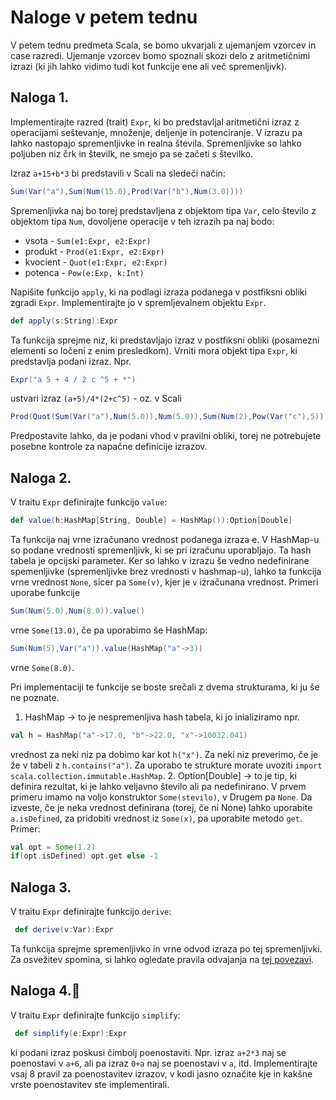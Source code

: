 # Naloge v petem tednu


V petem tednu predmeta Scala, se bomo ukvarjali z ujemanjem vzorcev in case razredi. Ujemanje vzorcev bomo spoznali skozi delo z aritmetičnimi izrazi (ki jih lahko vidimo tudi kot funkcije ene ali več spremenljivk).


## Naloga 1.
Implementirajte razred (trait) `Expr`, ki bo predstavljal aritmetični izraz z operacijami seštevanje, množenje, deljenje in potenciranje. V izrazu pa lahko nastopajo spremenljivke in realna števila. Spremenljivke so lahko poljuben niz črk in številk, ne smejo pa se začeti s številko.

Izraz
`a+15+b*3`
bi predstavili v Scali na sledeči način:

```scala
Sum(Var("a"),Sum(Num(15.0),Prod(Var("b"),Num(3.0))))
```

Spremenljivka naj bo torej predstavljena z objektom tipa `Var`, celo število z objektom tipa `Num`, dovoljene operacije v teh izrazih pa naj bodo:
  - vsota - `Sum(e1:Expr, e2:Expr)`
  - produkt - `Prod(e1:Expr, e2:Expr)`
  - kvocient - `Quot(e1:Expr, e2:Expr)`
  - potenca - `Pow(e:Exp, k:Int)`

Napišite funkcijo `apply`, ki na podlagi izraza podanega v postfiksni obliki zgradi `Expr`. Implementirajte jo v spremljevalnem objektu `Expr`.
```scala
def apply(s:String):Expr
```
Ta funkcija sprejme niz, ki predstavljajo izraz v postfiksni obliki (posamezni elementi so ločeni z enim presledkom). Vrniti mora objekt tipa `Expr`, ki predstavlja podani izraz. Npr.
```scala
Expr("a 5 + 4 / 2 c ^5 + *")
```
ustvari izraz  `(a+5)/4*(2+c^5)` - oz. v Scali
```scala
Prod(Quot(Sum(Var("a"),Num(5.0)),Num(5.0)),Sum(Num(2),Pow(Var("c"),5)))
```
Predpostavite lahko, da je podani vhod v pravilni obliki, torej ne potrebujete posebne kontrole za napačne definicije izrazov.

## Naloga 2.

V traitu `Expr` definirajte funkcijo `value`:
```scala
def value(h:HashMap[String, Double] = HashMap()):Option[Double]
```
Ta funkcija naj vrne izračunano vrednost podanega izraza e. V HashMap-u so podane vrednosti spremenljivk, ki se pri izračunu uporabljajo. Ta hash tabela je opcijski parameter. Ker so lahko v izrazu še vedno nedefinirane spemenljivke (spremenljivke brez vrednosti v hashmap-u), lahko ta funkcija vrne vrednost `None`, sicer pa `Some(v)`, kjer je `v` izračunana vrednost.
Primeri uporabe funkcije
```scala
Sum(Num(5.0),Num(8.0)).value()
```
vrne `Some(13.0)`, če pa uporabimo še HashMap:
```scala
Sum(Num(5),Var("a")).value(HashMap("a"->3))
```
vrne `Some(8.0)`.

Pri implementaciji te funkcije se boste srečali z dvema strukturama, ki ju še ne poznate.

  1. HashMap -> to je nespremenljiva hash tabela, ki jo inializiramo npr.
  ```scala
  val h = HashMap("a"->17.0, "b"->22.0, "x"->10032.041)
  ```
  vrednost za neki niz pa dobimo kar kot `h("x")`. Za neki niz preverimo, če je že v tabeli z `h.contains("a")`. Za uporabo te strukture morate uvoziti `import scala.collection.immutable.HashMap`.
  2. Option[Double] -> to je tip, ki definira rezultat, ki je lahko veljavno število ali pa nedefinirano. V prvem primeru imamo na voljo konstruktor `Some(stevilo)`, v Drugem pa `None`. Da izveste, če je  neka vrednost definirana (torej, če ni None) lahko uporabite `a.isDefined`, za pridobiti vrednost iz `Some(x)`, pa uporabite metodo `get`. Primer:
  ```scala
  val opt = Some(1.2)
  if(opt.isDefined) opt.get else -1
  ```

## Naloga 3.
V traitu `Expr` definirajte funkcijo `derive`:
```scala
 def derive(v:Var):Expr
```
Ta funkcija sprejme spremenljivko in vrne odvod izraza po tej spremenljivki. Za osvežitev spomina, si lahko ogledate pravila odvajanja na [tej povezavi](http://www.mathsisfun.com/calculus/derivatives-rules.html).
## Naloga 4.:crown:
V traitu `Expr` definirajte funkcijo `simplify`:
```scala
 def simplify(e:Expr):Expr
```
ki podani izraz poskusi čimbolj poenostaviti. Npr. izraz `a+2*3` naj se poenostavi v `a+6`, ali pa izraz `0+a` naj se poenostavi v `a`, itd.
Implementirajte vsaj 8 pravil za poenostavitev izrazov, v kodi jasno označite kje in kakšne vrste poenostavitev ste implementirali.

